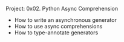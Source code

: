Project: 0x02. Python Async Comprehension

* How to write an asynchronous generator
* How to use async comprehensions
* How to type-annotate generators

